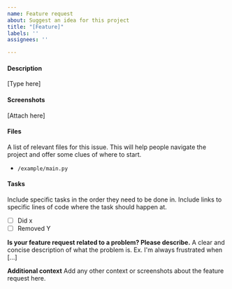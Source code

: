 ```yaml
---
name: Feature request
about: Suggest an idea for this project
title: "[Feature]"
labels: ''
assignees: ''

---
```


#### Description
[Type here]

#### Screenshots
[Attach here]

#### Files
A list of relevant files for this issue. This will help people navigate the project and offer some clues of where to start.
- `/example/main.py`

#### Tasks
Include specific tasks in the order they need to be done in. Include links to specific lines of code where the task should happen at.
- [ ] Did x
- [ ] Removed Y

**Is your feature request related to a problem? Please describe.**
A clear and concise description of what the problem is. Ex. I'm always frustrated when [...]

**Additional context**
Add any other context or screenshots about the feature request here.
